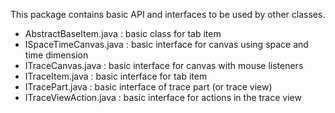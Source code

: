 This package contains basic API and interfaces to be used by other classes.

- AbstractBaseItem.java : basic class for tab item
- ISpaceTimeCanvas.java : basic interface for canvas using space and time dimension
- ITraceCanvas.java     : basic interface for canvas with mouse listeners
- ITraceItem.java       : basic interface for tab item
- ITracePart.java       : basic interface of trace part (or trace view)
- ITraceViewAction.java : basic interface for actions in the trace view